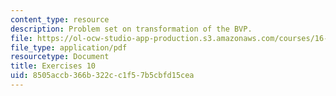 ```yaml
---
content_type: resource
description: Problem set on transformation of the BVP.
file: https://ol-ocw-studio-app-production.s3.amazonaws.com/courses/16-346-astrodynamics-fall-2008/8505accb366b322cc1f57b5cbfd15cea_ex_10.pdf
file_type: application/pdf
resourcetype: Document
title: Exercises 10
uid: 8505accb-366b-322c-c1f5-7b5cbfd15cea
---
```

